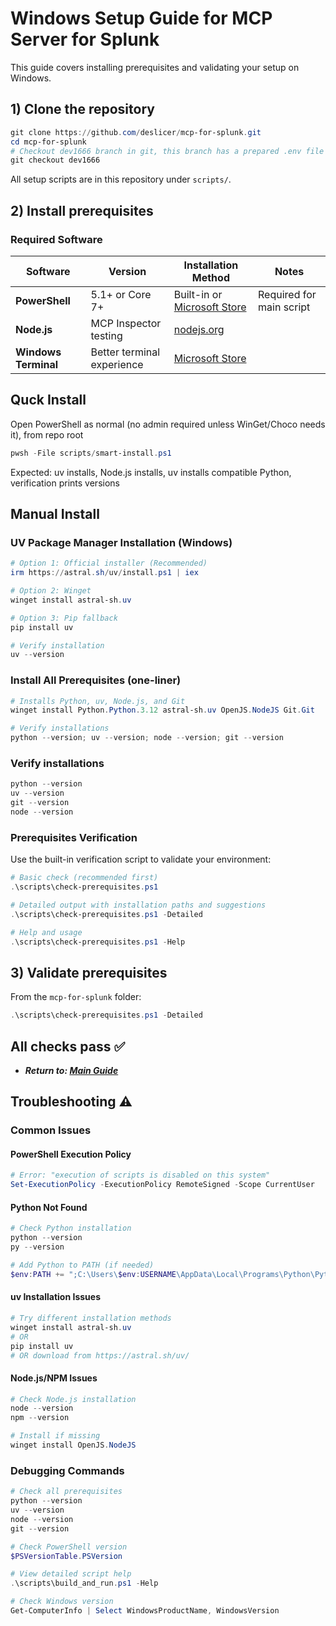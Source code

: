 # Windows Setup Guide for MCP Server for Splunk

This guide covers installing prerequisites and validating your setup on Windows.

## 1) Clone the repository

```powershell
git clone https://github.com/deslicer/mcp-for-splunk.git
cd mcp-for-splunk
# Checkout dev1666 branch in git, this branch has a prepared .env file for you.
git checkout dev1666
```

All setup scripts are in this repository under `scripts/`.

## 2) Install prerequisites

### Required Software

| Software | Version | Installation Method | Notes |
|----------|---------|-------------------|-------|
| **PowerShell** | 5.1+ or Core 7+ | Built-in or [Microsoft Store](https://aka.ms/powershell) | Required for main script |
| **Node.js** | MCP Inspector testing | [nodejs.org](https://nodejs.org/) |
| **Windows Terminal** | Better terminal experience | [Microsoft Store](https://aka.ms/terminal) |

## Quck Install

Open PowerShell as normal (no admin required unless WinGet/Choco needs it), from repo root

```powershell
pwsh -File scripts/smart-install.ps1
```
Expected: uv installs, Node.js installs, uv installs compatible Python, verification prints versions

## Manual Install

### UV Package Manager Installation (Windows)

```powershell
# Option 1: Official installer (Recommended)
irm https://astral.sh/uv/install.ps1 | iex

# Option 2: Winget
winget install astral-sh.uv

# Option 3: Pip fallback
pip install uv

# Verify installation
uv --version
```

### Install All Prerequisites (one-liner)

```powershell
# Installs Python, uv, Node.js, and Git
winget install Python.Python.3.12 astral-sh.uv OpenJS.NodeJS Git.Git

# Verify installations
python --version; uv --version; node --version; git --version
```

### Verify installations

```powershell
python --version
uv --version
git --version
node --version
```

### Prerequisites Verification

Use the built-in verification script to validate your environment:

```powershell
# Basic check (recommended first)
.\scripts\check-prerequisites.ps1

# Detailed output with installation paths and suggestions
.\scripts\check-prerequisites.ps1 -Detailed

# Help and usage
.\scripts\check-prerequisites.ps1 -Help
```

## 3) Validate prerequisites

From the `mcp-for-splunk` folder:

```powershell
.\scripts\check-prerequisites.ps1 -Detailed
```

## All checks pass ✅

- ***Return to: [Main Guide](../../set-up-your-mcp-server-for-splunk.md#2-prepare-your-environment)***


## Troubleshooting ⚠️

### Common Issues

#### PowerShell Execution Policy
```powershell
# Error: "execution of scripts is disabled on this system"
Set-ExecutionPolicy -ExecutionPolicy RemoteSigned -Scope CurrentUser
```

#### Python Not Found
```powershell
# Check Python installation
python --version
py --version

# Add Python to PATH (if needed)
$env:PATH += ";C:\Users\$env:USERNAME\AppData\Local\Programs\Python\Python310"
```

#### uv Installation Issues
```powershell
# Try different installation methods
winget install astral-sh.uv
# OR
pip install uv
# OR download from https://astral.sh/uv/
```

 


#### Node.js/NPM Issues
```powershell
# Check Node.js installation
node --version
npm --version

# Install if missing
winget install OpenJS.NodeJS
```

### Debugging Commands

```powershell
# Check all prerequisites
python --version
uv --version
node --version
git --version

# Check PowerShell version
$PSVersionTable.PSVersion

# View detailed script help
.\scripts\build_and_run.ps1 -Help

# Check Windows version
Get-ComputerInfo | Select WindowsProductName, WindowsVersion
```
